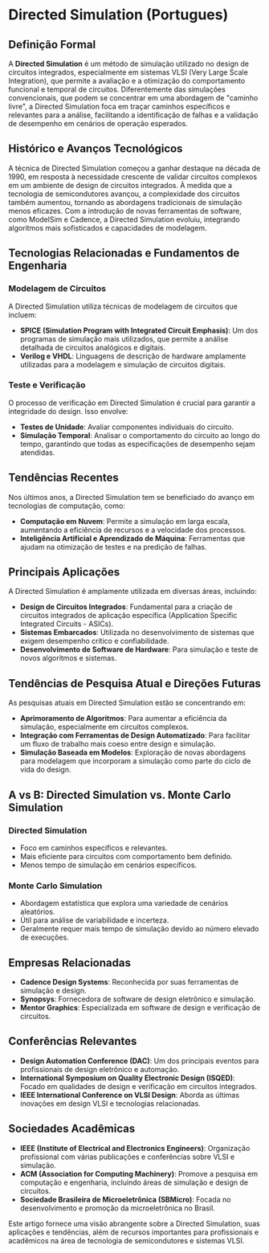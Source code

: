 # Directed Simulation (Portugues)

## Definição Formal

A **Directed Simulation** é um método de simulação utilizado no design de circuitos integrados, especialmente em sistemas VLSI (Very Large Scale Integration), que permite a avaliação e a otimização do comportamento funcional e temporal de circuitos. Diferentemente das simulações convencionais, que podem se concentrar em uma abordagem de "caminho livre", a Directed Simulation foca em traçar caminhos específicos e relevantes para a análise, facilitando a identificação de falhas e a validação de desempenho em cenários de operação esperados.

## Histórico e Avanços Tecnológicos

A técnica de Directed Simulation começou a ganhar destaque na década de 1990, em resposta à necessidade crescente de validar circuitos complexos em um ambiente de design de circuitos integrados. À medida que a tecnologia de semicondutores avançou, a complexidade dos circuitos também aumentou, tornando as abordagens tradicionais de simulação menos eficazes. Com a introdução de novas ferramentas de software, como ModelSim e Cadence, a Directed Simulation evoluiu, integrando algoritmos mais sofisticados e capacidades de modelagem.

## Tecnologias Relacionadas e Fundamentos de Engenharia

### Modelagem de Circuitos

A Directed Simulation utiliza técnicas de modelagem de circuitos que incluem:

- **SPICE (Simulation Program with Integrated Circuit Emphasis)**: Um dos programas de simulação mais utilizados, que permite a análise detalhada de circuitos analógicos e digitais.
- **Verilog e VHDL**: Linguagens de descrição de hardware amplamente utilizadas para a modelagem e simulação de circuitos digitais.

### Teste e Verificação

O processo de verificação em Directed Simulation é crucial para garantir a integridade do design. Isso envolve:

- **Testes de Unidade**: Avaliar componentes individuais do circuito.
- **Simulação Temporal**: Analisar o comportamento do circuito ao longo do tempo, garantindo que todas as especificações de desempenho sejam atendidas.

## Tendências Recentes

Nos últimos anos, a Directed Simulation tem se beneficiado do avanço em tecnologias de computação, como:

- **Computação em Nuvem**: Permite a simulação em larga escala, aumentando a eficiência de recursos e a velocidade dos processos.
- **Inteligência Artificial e Aprendizado de Máquina**: Ferramentas que ajudam na otimização de testes e na predição de falhas.

## Principais Aplicações

A Directed Simulation é amplamente utilizada em diversas áreas, incluindo:

- **Design de Circuitos Integrados**: Fundamental para a criação de circuitos integrados de aplicação específica (Application Specific Integrated Circuits - ASICs).
- **Sistemas Embarcados**: Utilizada no desenvolvimento de sistemas que exigem desempenho crítico e confiabilidade.
- **Desenvolvimento de Software de Hardware**: Para simulação e teste de novos algoritmos e sistemas.

## Tendências de Pesquisa Atual e Direções Futuras

As pesquisas atuais em Directed Simulation estão se concentrando em:

- **Aprimoramento de Algoritmos**: Para aumentar a eficiência da simulação, especialmente em circuitos complexos.
- **Integração com Ferramentas de Design Automatizado**: Para facilitar um fluxo de trabalho mais coeso entre design e simulação.
- **Simulação Baseada em Modelos**: Exploração de novas abordagens para modelagem que incorporam a simulação como parte do ciclo de vida do design.

## A vs B: Directed Simulation vs. Monte Carlo Simulation

### Directed Simulation

- Foco em caminhos específicos e relevantes.
- Mais eficiente para circuitos com comportamento bem definido.
- Menos tempo de simulação em cenários específicos.

### Monte Carlo Simulation

- Abordagem estatística que explora uma variedade de cenários aleatórios.
- Útil para análise de variabilidade e incerteza.
- Geralmente requer mais tempo de simulação devido ao número elevado de execuções.

## Empresas Relacionadas

- **Cadence Design Systems**: Reconhecida por suas ferramentas de simulação e design.
- **Synopsys**: Fornecedora de software de design eletrônico e simulação.
- **Mentor Graphics**: Especializada em software de design e verificação de circuitos.

## Conferências Relevantes

- **Design Automation Conference (DAC)**: Um dos principais eventos para profissionais de design eletrônico e automação.
- **International Symposium on Quality Electronic Design (ISQED)**: Focado em qualidades de design e verificação em circuitos integrados.
- **IEEE International Conference on VLSI Design**: Aborda as últimas inovações em design VLSI e tecnologias relacionadas.

## Sociedades Acadêmicas

- **IEEE (Institute of Electrical and Electronics Engineers)**: Organização profissional com várias publicações e conferências sobre VLSI e simulação.
- **ACM (Association for Computing Machinery)**: Promove a pesquisa em computação e engenharia, incluindo áreas de simulação e design de circuitos.
- **Sociedade Brasileira de Microeletrônica (SBMicro)**: Focada no desenvolvimento e promoção da microeletrônica no Brasil.

Este artigo fornece uma visão abrangente sobre a Directed Simulation, suas aplicações e tendências, além de recursos importantes para profissionais e acadêmicos na área de tecnologia de semicondutores e sistemas VLSI.